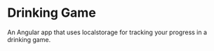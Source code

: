 # Drinking Game

An Angular app that uses localstorage for tracking your progress in a drinking
game.

